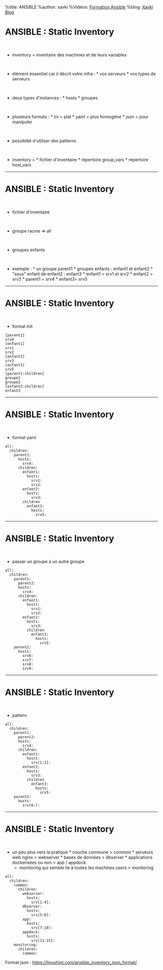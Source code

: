 %title: ANSIBLE
%author: xavki
%Vidéos: [Formation Ansible](https://www.youtube.com/playlist?list=PLn6POgpklwWoCpLKOSw3mXCqbRocnhrh-)
%blog: [Xavki Blog](https://xavki.blog)


# ANSIBLE : Static Inventory



<br>

* inventory = inventaire des machines et de leurs variables

<br>

* élément éssentiel car il décrit votre infra :
		* vos serveurs
		* vos types de serveurs

<br>

* deux types d'instances :
		* hosts
		* groupes

<br>

* plusieurs formats :
		* ini = plat
		* yaml = plus homogène
		* json = pour manipuler

<br>

* possiblité d'utiliser des patterns

<br>

* inventory = 
		* fichier d'inventaire
		* répertoire group_vars
		* répertoire host_vars

----------------------------------------------------------------------------------------------------

# ANSIBLE : Static Inventory


<br>

* fichier d'inventaire

<br>

* groupe racine => all

<br>

* groupes enfants

<br>

* exemple :
		* un groupe parent1
		* groupes enfants : enfant1 et enfant2
		* "sous" enfant de enfant2 : enfant3
		* enfant1 = srv1 et srv2
		* enfant2 = srv3
		* parent1 = srv4
		* enfant3= srv5

----------------------------------------------------------------------------------------------------

# ANSIBLE : Static Inventory


<br>

* format init

```
[parent1]
srv4
[enfant1]
srv1
srv2
[enfant2]
srv3
[enfant3]
srv5
[parent1:children]
groupe1
groupe2
[enfant2:children]
enfant3
```


----------------------------------------------------------------------------------------------------

# ANSIBLE : Static Inventory


<br>

* format yaml

```
all:
  children:
    parent1:
      hosts:
        srv4:
      children:
        enfant1:
          hosts:
            srv1:
            srv2:
        enfant2:
          hosts:
            srv3:
        children
          enfant3:
            hosts:
              srv5:
```

----------------------------------------------------------------------------------------------------

# ANSIBLE : Static Inventory

<br>

* passer un groupe à un autre groupe


```
all: 
  children:
    parent1:
      parent2:
      hosts:
        srv4:
      children:
        enfant1:
          hosts:
            srv1:
            srv2:
        enfant2:
          hosts:
            srv3:
          children
            enfant3:
              hosts:
                srv5:
    parent2:
      hosts:
        srv6:
        srv7:
        srv8:
        srv9:
```


----------------------------------------------------------------------------------------------------

# ANSIBLE : Static Inventory


<br>

* pattern

```
all: 
  children:
    parent1:
      parent2:
      hosts:
        srv4:
      children:
        enfant1:
          hosts:
            srv[1:2]:
        enfant2:
          hosts:
            srv3:
          children
            enfant3:
              hosts:
                srv5:
    parent2:
      hosts:
        srv[6:]:
```


----------------------------------------------------------------------------------------------------

# ANSIBLE : Static Inventory



<br>

* un peu plus vers la pratique
		* couche commune > common
		* serveurs web nginx > webserver 
		* bases de données > dbserver
		* applications dockerisées ou non > app / appdock
    * monitoring qui semble lié à toutes les machines users > monitoring

```
all:
  children:
    common:
      children:
        webserver:
          hosts:
            srv[1:4]:
        dbserver:
          hosts:
            srv[5:6]:
        app:
          hosts:
            srv[7:10]:
        appdock:
          hosts:
            srv[11:15]:
    monitoring:
      children:
        common:
```

		

Format json : https://linuxhint.com/ansible_inventory_json_format/
